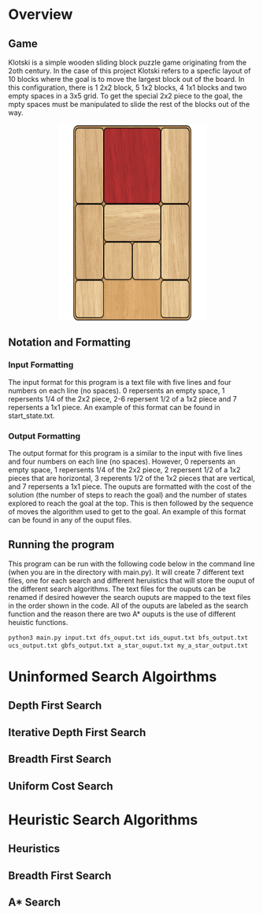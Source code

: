 # Overview

## Game
Klotski is a simple wooden sliding block puzzle game originating from the 2oth century. In the case of this project Klotski refers to a specfic layout of 10 blocks where the goal is to move the largest block out of the board. In this configuration, there is 1 2x2 block, 5 1x2 blocks, 4 1x1 blocks and two empty spaces in a 3x5 grid. To get the special 2x2 piece to the goal, the mpty spaces must be manipulated to slide the rest of the blocks out of the way.

<p align="center">
  <img width="300" height="400" src="klotski.png">
</p>

## Notation and Formatting

### Input Formatting
The input format for this program is a text file with five lines and four numbers on each line (no spaces). 0 repersents an empty space, 1 repersents 1/4 of the 2x2 piece, 2-6 repersent 1/2 of a 1x2 piece and 7 repersents a 1x1 piece. An example of this format can be found in start_state.txt.

### Output Formatting
The output format for this program is a similar to the input with five lines and four numbers on each line (no spaces). However, 0 repersents an empty space, 1 repersents 1/4 of the 2x2 piece, 2 repersent 1/2 of a 1x2 pieces that are horizontal, 3 reperents 1/2 of the 1x2 pieces that are vertical, and 7 repersents a 1x1 piece. The ouputs are formatted with the cost of the solution (the number of steps to reach the goal) and the number of states explored to reach the goal at the top. This is then followed by the sequence of moves the algorithm used to get to the goal. An example of this format can be found in any of the ouput files.

## Running the program
This program can be run with the following code below in the command line (when you are in the directory with main.py). It will create 7 different text files, one for each search and different heruistics that will store the ouput of the different search algorithms. The text files for the ouputs can be renamed if desired however the search ouputs are mapped to the text files in the order shown in the code. All of the ouputs are labeled as the search function and the reason there are two A* ouputs is the use of different heuistic functions.
```
python3 main.py input.txt dfs_ouput.txt ids_ouput.txt bfs_output.txt ucs_output.txt gbfs_output.txt a_star_ouput.txt my_a_star_output.txt
```
# Uninformed Search Algoirthms

## Depth First Search

## Iterative Depth First Search

## Breadth First Search

## Uniform Cost Search

# Heuristic Search Algorithms

## Heuristics

## Breadth First Search

## A* Search
